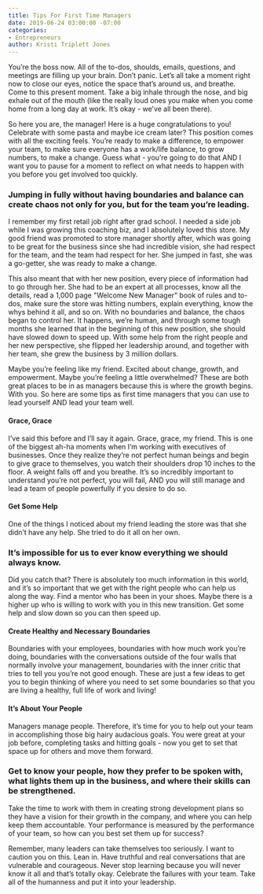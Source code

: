 ```yaml
---
title: Tips For First Time Managers
date: 2019-06-24 03:00:00 -07:00
categories:
- Entrepreneurs
author: Kristi Triplett Jones
---
```


You’re the boss now. All of the to-dos, shoulds, emails, questions, and meetings are filling up your brain. Don’t panic. Let’s all take a moment right now to close our eyes, notice the space that’s around us, and breathe. Come to this present moment. Take a big inhale through the nose, and big exhale out of the mouth (like the really loud ones you make when you come home from a long day at work. It’s okay - we’ve all been there). 

So here you are, the manager! Here is a huge congratulations to you! Celebrate with some pasta and maybe ice cream later? This position comes with all the exciting feels. You’re ready to make a difference, to empower your team, to make sure everyone has a work/life balance, to grow numbers, to make a change. Guess what - you’re going to do that AND I want you to pause for a moment to reflect on what needs to happen with you before you get involved too quickly.  

### Jumping in fully without having boundaries and balance can create chaos not only for you, but for the team you’re leading. 

I remember my first retail job right after grad school. I needed a side job while I was growing this coaching biz, and I absolutely loved this store. My good friend was promoted to store manager shortly after, which was going to be great for the business since she had incredible vision, she had respect for the team, and the team had respect for her. She jumped in fast, she was a go-getter, she was ready to make a change. 

This also meant that with her new position, every piece of information had to go through her. She had to be an expert at all processes, know all the details, read a 1,000 page "Welcome New Manager" book of rules and to-dos, make sure the store was hitting numbers, explain everything, know the whys behind it all, and so on. With no boundaries and balance, the chaos began to control her. It happens, we’re human, and through some tough months she learned that in the beginning of this new position, she should have slowed down to speed up. With some help from the right people and her new perspective, she flipped her leadership around, and together with her team, she grew the business by 3 million dollars.

Maybe you’re feeling like my friend. Excited about change, growth, and empowerment. Maybe you’re feeling a little overwhelmed? These are both great places to be in as managers because this is where the growth begins. With you. So here are some tips as first time managers that you can use to lead yourself AND lead your team well.

#### Grace, Grace

I’ve said this before and I’ll say it again. Grace, grace, my friend. This is one of the biggest ah-ha moments when I’m working with executives of businesses. Once they realize they’re not perfect human beings and begin to give grace to themselves, you watch their shoulders drop 10 inches to the floor. A weight falls off and you breathe. It’s so incredibly important to understand you’re not perfect, you will fail, AND you will still manage and lead a team of people powerfully if you desire to do so.

#### Get Some Help

One of the things I noticed about my friend leading the store was that she didn’t have any help. She tried to do it all on her own. 

### It’s impossible for us to ever know everything we should always know. 

Did you catch that? There is absolutely too much information in this world, and it’s so important that we get with the right people who can help us along the way. Find a mentor who has been in your shoes. Maybe there is a higher up who is willing to work with you in this new transition. Get some help and slow down so you can then speed up. 

#### Create Healthy and Necessary Boundaries

Boundaries with your employees, boundaries with how much work you’re doing, boundaries with the conversations outside of the four walls that normally involve your management, boundaries with the inner critic that tries to tell you you’re not good enough. These are just a few ideas to get you to begin thinking of where you need to set some boundaries so that you are living a healthy, full life of work and living!

#### It’s About Your People

Managers manage people. Therefore, it’s time for you to help out your team in accomplishing those big hairy audacious goals. You were great at your job before, completing tasks and hitting goals - now you get to set that space up for others and move them forward. 

### Get to know your people, how they prefer to be spoken with, what lights them up in the business, and where their skills can be strengthened. 

Take the time to work with them in creating strong development plans so they have a vision for their growth in the company, and where you can help keep them accountable. Your performance is measured by the performance of your team, so how can you best set them up for success?

Remember, many leaders can take themselves too seriously. I want to caution you on this. Lean in. Have truthful and real conversations that are vulnerable and courageous. Never stop learning because you will never know it all and that’s totally okay. Celebrate the failures with your team. Take all of the humanness and put it into your leadership. 